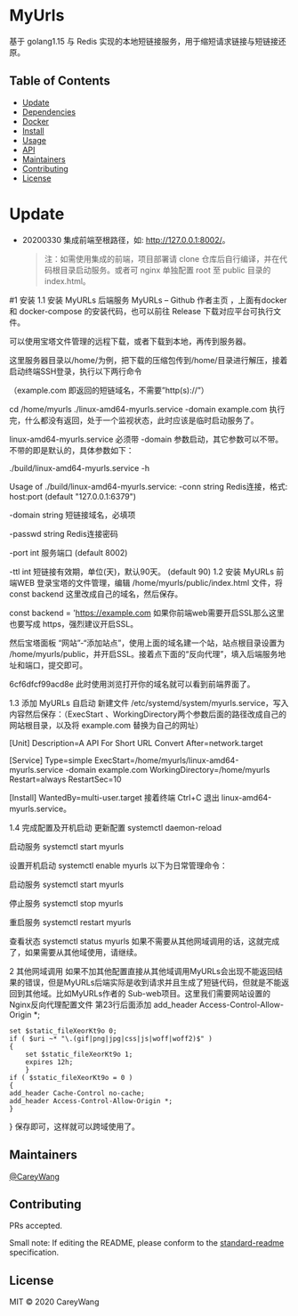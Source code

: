 # MyUrls

基于 golang1.15 与 Redis 实现的本地短链接服务，用于缩短请求链接与短链接还原。

## Table of Contents

- [Update](#update)
- [Dependencies](#dependencies)
- [Docker](#Docker)
- [Install](#install)
- [Usage](#usage)
- [API](#api)
- [Maintainers](#maintainers)
- [Contributing](#contributing)
- [License](#license)

# Update

- 20200330
  集成前端至根路径，如: <http://127.0.0.1:8002/>。

  > 注：如需使用集成的前端，项目部署请 clone 仓库后自行编译，并在代码根目录启动服务。或者可 nginx 单独配置 root 至 public 目录的 index.html。


#1 安装
1.1 安装 MyURLs 后端服务
MyURLs – Github 作者主页 ，上面有docker 和 docker-compose 的安装代码，也可以前往 Release 下载对应平台可执行文件。

可以使用宝塔文件管理的远程下载，或者下载到本地，再传到服务器。

这里服务器目录以/home/为例，把下载的压缩包传到/home/目录进行解压，接着启动终端SSH登录，执行以下两行命令

（example.com 即返回的短链域名，不需要”http(s)://”）

cd /home/myurls
./linux-amd64-myurls.service -domain example.com
执行完，什么都没有返回，处于一个监视状态，此时应该是临时启动服务了。

linux-amd64-myurls.service 必须带 -domain 参数启动，其它参数可以不带。不带的即是默认的，具体参数如下：

./build/linux-amd64-myurls.service -h

Usage of ./build/linux-amd64-myurls.service:
-conn string
      Redis连接，格式: host:port (default "127.0.0.1:6379")

-domain string
      短链接域名，必填项

-passwd string
      Redis连接密码

-port int
      服务端口 (default 8002)

-ttl int
      短链接有效期，单位(天)，默认90天。 (default 90)
1.2 安装 MyURLs 前端WEB
登录宝塔的文件管理，编辑 /home/myurls/public/index.html 文件，将 const backend 这里改成自己的域名，然后保存。

const backend = 'https://example.com
如果你前端web需要开启SSL那么这里也要写成 https，强烈建议开启SSL。

然后宝塔面板 “网站”-“添加站点”，使用上面的域名建一个站，站点根目录设置为 /home/myurls/public，并开启SSL。接着点下面的“反向代理”，填入后端服务地址和端口，提交即可。

6cf6dfcf99acd8e
此时使用浏览打开你的域名就可以看到前端界面了。

1.3 添加 MyURLs 自启动
新建文件 /etc/systemd/system/myurls.service，写入内容然后保存：（ExecStart 、WorkingDirectory两个参数后面的路径改成自己的网站根目录，以及将 example.com 替换为自己的网址）

[Unit]
Description=A API For Short URL Convert
After=network.target

[Service]
Type=simple
ExecStart=/home/myurls/linux-amd64-myurls.service -domain example.com
WorkingDirectory=/home/myurls
Restart=always
RestartSec=10

[Install]
WantedBy=multi-user.target
接着终端 Ctrl+C 退出 linux-amd64-myurls.service。

1.4 完成配置及开机启动
更新配置
systemctl daemon-reload

启动服务
systemctl start myurls

设置开机启动
systemctl enable myurls
以下为日常管理命令：

启动服务
systemctl start myurls

停止服务
systemctl stop myurls

重启服务
systemctl restart myurls

查看状态
systemctl status myurls
如果不需要从其他网域调用的话，这就完成了，如果需要从其他域使用，请继续。

2 其他网域调用
如果不加其他配置直接从其他域调用MyURLs会出现不能返回结果的错误，但是MyURLs后端实际是收到请求并且生成了短链代码，但就是不能返回到其他域。比如MyURLs作者的 Sub-web项目。这里我们需要网站设置的 Nginx反向代理配置文件 第23行后面添加 add_header Access-Control-Allow-Origin *;

    set $static_fileXeorKt9o 0;
    if ( $uri ~* "\.(gif|png|jpg|css|js|woff|woff2)$" )
    {
    	set $static_fileXeorKt9o 1;
    	expires 12h;
        }
    if ( $static_fileXeorKt9o = 0 )
    {
    add_header Cache-Control no-cache;
    add_header Access-Control-Allow-Origin *;
    }
}
保存即可，这样就可以跨域使用了。


## Maintainers

[@CareyWang](https://github.com/CareyWang)

## Contributing

PRs accepted.

Small note: If editing the README, please conform to the [standard-readme](https://github.com/RichardLitt/standard-readme) specification.

## License

MIT © 2020 CareyWang
